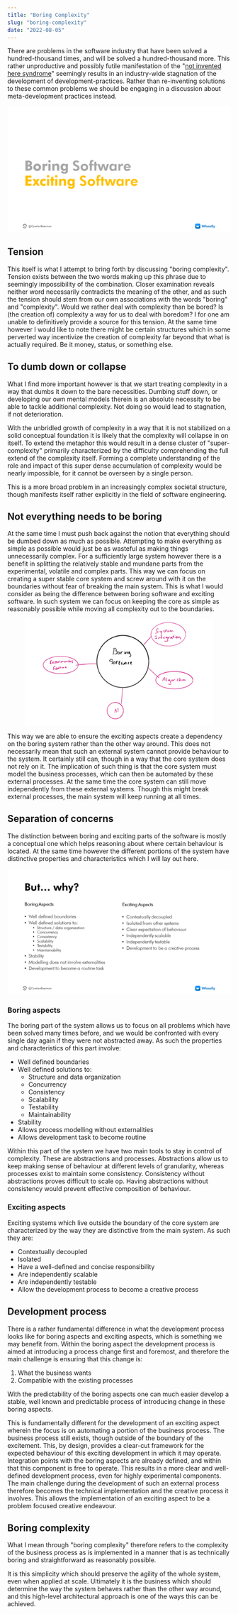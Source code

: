 ```yaml
---
title: "Boring Complexity"
slug: "boring-complexity"
date: "2022-08-05"
---
```


There are problems in the software industry that have been solved a hundred-thousand times, and will be solved a hundred-thousand more. This rather unproductive and possibly futile manifestation of the "[not invented here syndrome](https://en.wikipedia.org/wiki/Not_invented_here)" seemingly results in an industry-wide stagnation of the development of development-practices. Rather than re-inventing solutions to these common problems we should be engaging in a discussion about meta-development practices instead.

![Slide25.PNG](/uploads/Slide25_4adbfb8ee1.PNG)

## Tension
This itself is what I attempt to bring forth by discussing "boring complexity". Tension exists between the two words making up this phrase due to seemingly impossibility of the combination. Closer examination reveals neither word necessarily contradicts the meaning of the other, and as such the tension should stem from our own associations with the words "boring" and "complexity". Would we rather deal with complexity than be bored? Is (the creation of) complexity a way for us to deal with boredom? I for one am unable to definitively provide a source for this tension. At the same time however I would like to note there might be certain structures which in some perverted way incentivize the creation of complexity far beyond that what is actually required. Be it money, status, or something else.

## To dumb down or collapse
What I find more important however is that we start treating complexity in a way that dumbs it down to the bare necessities. Dumbing stuff down, or developing our own mental models therein is an absolute necessity to be able to tackle additional complexity. Not doing so would lead to stagnation, if not deterioration.

With the unbridled growth of complexity in a way that it is not stabilized on a solid conceptual foundation it is likely that the complexity will collapse in on itself. To extend the metaphor this would result in a dense cluster of "super-complexity" primarily characterized by the difficulty comprehending the full extend of the complexity itself. Forming a complete understanding of the role and impact of this super dense accumulation of complexity would be nearly impossible, for it cannot be overseen by a single person.

This is a more broad problem in an increasingly complex societal structure, though manifests itself rather explicitly in the field of software engineering.

## Not everything needs to be boring
At the same time I must push back against the notion that everything should be dumbed down as much as possible. Attempting to make everything as simple as possible would just be as wasteful as making things unnecessarily complex. For a sufficiently large system however there is a benefit in splitting the relatively stable and mundane parts from the experimental, volatile and complex parts. This way we can focus on creating a super stable core system and screw around with it on the boundaries without fear of breaking the main system. This is what I would consider as being the difference between boring software and exciting software. In such system we can focus on keeping the core as simple as reasonably possible while moving all complexity out to the boundaries.

<figure class="fullwidth">
  <img src="/uploads/Slide26_52e1aa0061.PNG" />
</figure>

This way we are able to ensure the exciting aspects create a dependency on the boring system rather than the other way around. This does not necessarily mean that such an external system cannot provide behaviour to the system. It certainly still can, though in a way that the core system does not rely on it. The implication of such thing is that the core system must model the business processes, which can then be automated by these external processes. At the same time the core system can still move independently from these external systems. Though this might break external processes, the main system will keep running at all times.

## Separation of concerns
The distinction between boring and exciting parts of the software is mostly a conceptual one which helps reasoning about where certain behaviour is located. At the same time however the different portions of the system have distinctive properties and characteristics which I will lay out here.

![Slide27.PNG](/uploads/Slide27_0465b46925.PNG)

### Boring aspects
The boring part of the system allows us to focus on all problems which have been solved many times before, and we would be confronted with every single day again if they were not abstracted away. As such the properties and characteristics of this part involve:
- Well defined boundaries
- Well defined solutions to:
    - Structure and data organization
    - Concurrency
    - Consistency
    - Scalability
    - Testability
    - Maintainability
- Stability
- Allows process modelling without externalities
- Allows development task to become routine

Within this part of the system we have two main tools to stay in control of complexity. These are abstractions and processes. Abstractions allow us to keep making sense of behaviour at different levels of granularity, whereas processes exist to maintain some consistency. Consistency without abstractions proves difficult to scale op. Having abstractions without consistency would prevent effective composition of behaviour.

### Exciting aspects
Exciting systems which live outside the boundary of the core system are characterized by the way they are distinctive from the main system. As such they are:
- Contextually decoupled
- Isolated
- Have a well-defined and concise responsibility
- Are independently scalable
- Are independently testable
- Allow the development process to become a creative process

## Development process
There is a rather fundamental difference in what the development process looks like for boring aspects and exciting aspects, which is something we may benefit from. Within the boring aspect the development process is aimed at introducing a process change first and foremost, and therefore the main challenge is ensuring that this change is:

1. What the business wants
2. Compatible with the existing processes

With the predictability of the boring aspects one can much easier develop a stable, well known and predictable process of introducing change in these boring aspects.

This is fundamentally different for the development of an exciting aspect wherein the focus is on automating a portion of the business process. The business process still exists, though outside of the boundary of the excitement. This, by design, provides a clear-cut framework for the expected behaviour of this exciting development in which it may operate. Integration points with the boring aspects are already defined, and within that this component is free to operate. This results in a more clear and well-defined development process, even for highly experimental components. The main challenge during the development of such an external process therefore becomes the technical implementation and the creative process it involves. This allows the implementation of an exciting aspect to be a problem focused creative endeavour.

## Boring complexity
What I mean through "boring complexity" therefore refers to the complexity of the business process as is implemented in a manner that is as technically boring and straightforward as reasonably possible.

It is this simplicity which should preserve the agility of the whole system, even when applied at scale. Ultimately it is the business which should determine the way the system behaves rather than the other way around, and this high-level architectural approach is one of the ways this can be achieved.
